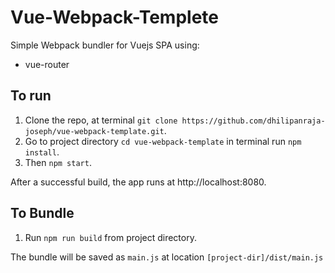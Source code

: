 # Vue-Webpack-Templete
Simple Webpack bundler for Vuejs SPA using:
* vue-router

## To run
1. Clone the repo, at terminal `git clone https://github.com/dhilipanraja-joseph/vue-webpack-template.git`.
2. Go to project directory `cd vue-webpack-template` in terminal run `npm install`.
3. Then `npm start`.

After a successful build, the app runs at http://localhost:8080.

## To Bundle
1. Run `npm run build` from project directory.

The bundle will be saved as `main.js` at location `[project-dir]/dist/main.js`